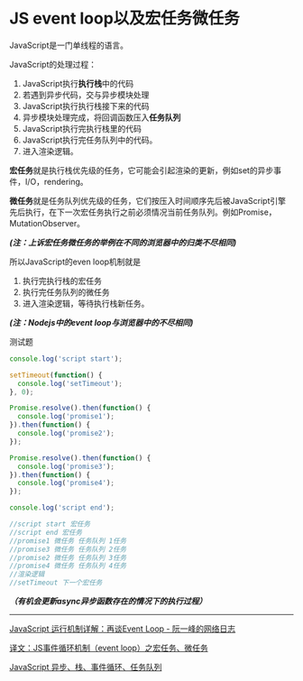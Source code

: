 #  JS event loop以及宏任务微任务

JavaScript是一门单线程的语言。

JavaScript的处理过程：

1. JavaScript执行**执行栈**中的代码
2. 若遇到异步代码，交与异步模块处理
3. JavaScript执行执行栈接下来的代码
4. 异步模块处理完成，将回调函数压入**任务队列**
5. JavaScript执行完执行栈里的代码
6. JavaScript执行完任务队列中的代码。
7. 进入渲染逻辑。



**宏任务**就是执行栈优先级的任务，它可能会引起渲染的更新，例如set的异步事件，I/O，rendering。

**微任务**就是任务队列优先级的任务，它们按压入时间顺序先后被JavaScript引擎先后执行，在下一次宏任务执行之前必须情况当前任务队列。例如Promise，MutationObserver。

***(注：上诉宏任务微任务的举例在不同的浏览器中的归类不尽相同)***



所以JavaScript的even loop机制就是

1. 执行完执行栈的宏任务
2. 执行完任务队列的微任务
3. 进入渲染逻辑，等待执行栈新任务。

***(注：Nodejs中的event loop与浏览器中的不尽相同)***



测试题

```js
console.log('script start');

setTimeout(function() {
  console.log('setTimeout');
}, 0);

Promise.resolve().then(function() {
  console.log('promise1');
}).then(function() {
  console.log('promise2');
});

Promise.resolve().then(function() {
  console.log('promise3');
}).then(function() {
  console.log('promise4');
});

console.log('script end');
```

  

  

  

  

```js
//script start 宏任务
//script end 宏任务
//promise1 微任务 任务队列 1任务
//promise3 微任务 任务队列 2任务
//promise2 微任务 任务队列 3任务
//promise4 微任务 任务队列 4任务
//渲染逻辑
//setTimeout 下一个宏任务
```



***（有机会更新async异步函数存在的情况下的执行过程）***

--- 

[JavaScript 运行机制详解：再谈Event Loop - 阮一峰的网络日志](http://www.ruanyifeng.com/blog/2014/10/event-loop.html)

[译文：JS事件循环机制（event loop）之宏任务、微任务](https://segmentfault.com/a/1190000014940904)

[JavaScript 异步、栈、事件循环、任务队列](https://segmentfault.com/a/1190000011198232)

